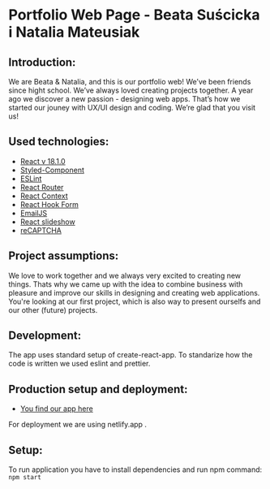 # Portfolio Web Page - Beata Suścicka i Natalia Mateusiak

## Introduction:

We are Beata & Natalia, and this is our portfolio web! We’ve been friends since hight school. We’ve always loved creating  projects together. A year ago we discover a new passion - designing web apps. That’s how we started our jouney with UX/UI design and coding. We’re glad that you visit us!

## Used technologies:

- [React v 18.1.0](https://reactjs.org)
- [Styled-Component](https://styled-components.com/)
- [ESLint](https://eslint.org)
- [React Router](https://reactrouter.com)
- [React Context](https://reactjs.org/docs/context.html)
- [React Hook Form](https://react-hook-form.com/)
- [EmailJS](https://www.emailjs.com/)
- [React slideshow](https://react-slideshow-image.netlify.app/)
- [reCAPTCHA](https://www.google.com/recaptcha/about/)

## Project assumptions:

We love to work together and we always very excited to creating new things. Thats why we came up with the idea to combine business with pleasure and improve our skills in designing and creating web applications. You're looking at our first project, which is also way to present ourselfs and our other (future) projects. 

## Development:

The app uses standard setup of create-react-app. To standarize how the code is written we used eslint and prettier. 


## Production setup and deployment:

- [You find our app here](https://bnportfolio.netlify.app/)

For deployment we are using netlify.app .

## Setup:

To run application you have to install dependencies and run npm command: `npm start`